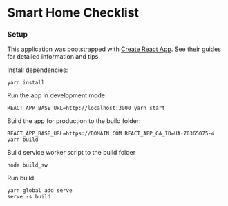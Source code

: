 # Smart Home Checklist

### Setup

This application was bootstrapped with [Create React App](https://github.com/facebookincubator/create-react-app). See their guides for detailed information and tips.

Install dependencies:
```
yarn install
```

Run the app in development mode:
```
REACT_APP_BASE_URL=http://localhost:3000 yarn start
```

Build the app for production to the build folder:
```
REACT_APP_BASE_URL=https://DOMAIN.COM REACT_APP_GA_ID=UA-70365075-4 yarn build
```
Build service worker script to the build folder
```
node build_sw
```
Run build:
```
yarn global add serve
serve -s build
```
